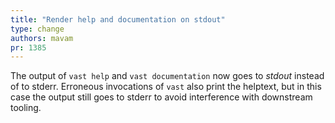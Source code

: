 ```yaml
---
title: "Render help and documentation on stdout"
type: change
authors: mavam
pr: 1385
---
```


The output of `vast help` and `vast documentation` now goes to *stdout* instead
of to stderr. Erroneous invocations of `vast` also print the helptext, but in
this case the output still goes to stderr to avoid interference with downstream
tooling.
